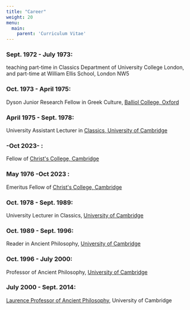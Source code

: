 ```yaml
---
title: "Career"
weight: 20
menu:
  main:
    parent: 'Curriculum Vitae'
---
```


### Sept. 1972 - July 1973:
teaching part-time in Classics Department of University College London, and part-time at William Ellis School, London NW5

### Oct. 1973 - April 1975:
Dyson Junior Research Fellow in Greek Culture, [Balliol College, Oxford](http://www.balliol.ox.ac.uk/)

### April 1975 - Sept. 1978:
University Assistant Lecturer in [Classics, University of Cambridge](http://www.classics.cam.ac.uk/)

### -Oct 2023- :
Fellow of [Christ's College, Cambridge](http://www.christs.cam.ac.uk/)

### May 1976 -Oct 2023 :
Emeritus Fellow of [Christ's College, Cambridge](http://www.christs.cam.ac.uk/)

### Oct. 1978 - Sept. 1989:
University Lecturer in Classics, [University of Cambridge](http://www.cam.ac.uk/)

### Oct. 1989 - Sept. 1996:
Reader in Ancient Philosophy, [University of Cambridge](http://www.cam.ac.uk/)

### Oct. 1996 - July 2000:
Professor of Ancient Philosophy, [University of Cambridge](http://www.cam.ac.uk/)

### July 2000 - Sept. 2014:
[Laurence Professor of Ancient Philosophy](http://en.wikipedia.org/wiki/Laurence_Professor_of_Ancient_Philosophy), University of Cambridge
